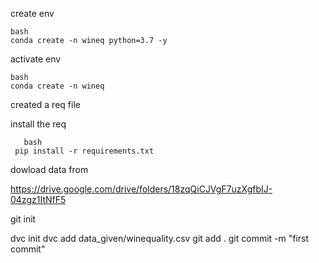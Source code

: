 create env 

```
bash
conda create -n wineq python=3.7 -y

```

activate env

```
bash
conda create -n wineq 
```


created a req file 

install the req 
```
   bash
 pip install -r requirements.txt
 ```

 dowload data from

 https://drive.google.com/drive/folders/18zqQiCJVgF7uzXgfbIJ-04zgz1ItNfF5

 git init 

 dvc init 
 dvc add data_given/winequality.csv
 git add .
 git commit -m "first commit"
